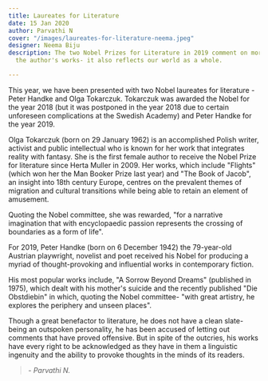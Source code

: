 ```yaml
---
title: Laureates for Literature
date: 15 Jan 2020
author: Parvathi N
cover: "/images/laureates-for-literature-neema.jpeg"
designer: Neema Biju
description: The two Nobel Prizes for Literature in 2019 comment on more than just
  the author's works- it also reflects our world as a whole.

---
```

This year, we have been presented with two Nobel laureates for literature - Peter Handke and Olga Tokarczuk. Tokarczuk was awarded the Nobel for the year 2018 (but it was postponed in the year 2018 due to certain unforeseen complications at the Swedish Academy) and Peter Handke for the year 2019.

Olga Tokarczuk (born on 29 January 1962) is an accomplished Polish writer, activist and public intellectual who is known for her work that integrates reality with fantasy. She is the first female author to receive the Nobel Prize for literature since Herta Muller in 2009. Her works, which include "Flights" (which won her the Man Booker Prize last year) and "The Book of Jacob", an insight into 18th century Europe, centres on the prevalent themes of migration and cultural transitions while being able to retain an element of amusement.

Quoting the Nobel committee, she was rewarded, "for a narrative imagination that with encyclopaedic passion represents the crossing of boundaries as a form of life".

For 2019, Peter Handke (born on 6 December 1942) the 79-year-old Austrian playwright, novelist and poet received his Nobel for producing a myriad of thought-provoking and influential works in contemporary fiction.

His most popular works include, "A Sorrow Beyond Dreams" (published in 1975), which dealt with his mother's suicide and the recently published "Die Obstdiebin" in which, quoting the Nobel committee- "with great artistry, he explores the periphery and unseen places".

Though a great benefactor to literature, he does not have a clean slate- being an outspoken personality, he has been accused of letting out comments that have proved offensive. But in spite of the outcries, his works have every right to be acknowledged as they have in them a linguistic ingenuity and the ability to provoke thoughts in the minds of its readers.

> _- Parvathi N._